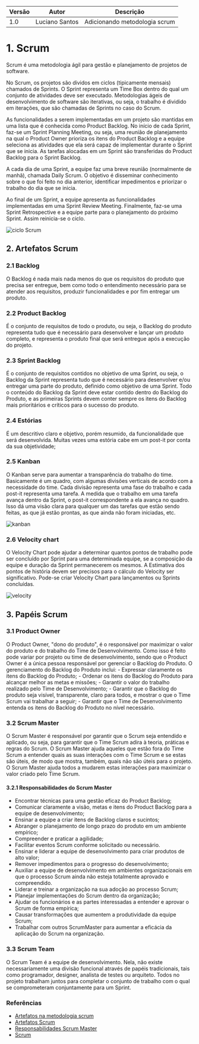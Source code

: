 |Versão|Autor|Descrição|
|------|-----|---------|
|1.0|Luciano Santos|Adicionando metodologia scrum|

# 1. Scrum
Scrum é uma metodologia ágil para gestão e planejamento de projetos de software.

No Scrum, os projetos são dividos em ciclos (tipicamente mensais) chamados de Sprints. O Sprint representa um Time Box dentro do qual um conjunto de atividades deve ser executado. Metodologias ágeis de desenvolvimento de software são iterativas, ou seja, o trabalho é dividido em iterações, que são chamadas de Sprints no caso do Scrum.

As funcionalidades a serem implementadas em um projeto são mantidas em uma lista que é conhecida como Product Backlog. No início de cada Sprint, faz-se um Sprint Planning Meeting, ou seja, uma reunião de planejamento na qual o Product Owner prioriza os itens do Product Backlog e a equipe seleciona as atividades que ela será capaz de implementar durante o Sprint que se inicia. As tarefas alocadas em um Sprint são transferidas do Product Backlog para o Sprint Backlog.

A cada dia de uma Sprint, a equipe faz uma breve reunião (normalmente de manhã), chamada Daily Scrum. O objetivo é disseminar conhecimento sobre o que foi feito no dia anterior, identificar impedimentos e priorizar o trabalho do dia que se inicia.

Ao final de um Sprint, a equipe apresenta as funcionalidades implementadas em uma Sprint Review Meeting. Finalmente, faz-se uma Sprint Retrospective e a equipe parte para o planejamento do próximo Sprint. Assim reinicia-se o ciclo.

![ciclo Scrum](http://www.desenvolvimentoagil.com.br/images/scrum/ciclo_scrum.gif)


## 2. Artefatos Scrum

### 2.1 Backlog

O Backlog é nada mais nada menos do que os requisitos do produto que precisa ser entregue, bem como todo o entendimento necessário para se atender aos requisitos, produzir funcionalidades e por fim entregar um produto.

### 2.2 Product Backlog

É o conjunto de requisitos de todo o produto, ou seja, o Backlog do produto representa tudo que é necessário para desenvolver e lançar um produto completo, e representa o produto final que será entregue após a execução do projeto.


### 2.3 Sprint Backlog

É o conjunto de requisitos contidos no objetivo de uma Sprint, ou seja, o Backlog da Sprint representa tudo que é necessário para desenvolver e/ou entregar uma parte do produto, definido como objetivo de uma Sprint. Todo o conteúdo do Backlog da Sprint deve estar contido dentro do Backlog do Produto, e as primeiras Sprints devem conter sempre os itens do Backlog mais prioritários e críticos para o sucesso do produto.

### 2.4 Estórias
 É um descritivo claro e objetivo, porém resumido, da funcionalidade que será desenvolvida. Muitas vezes uma estória cabe em um post-it por conta da sua objetividade;

### 2.5 Kanban

O Kanban serve para aumentar a transparência do trabalho do time. Basicamente é um quadro, com algumas divisões verticais de acordo com a necessidade do time.
Cada divisão representa uma fase do trabalho e cada post-it representa uma tarefa. A medida que o trabalho em uma tarefa avança dentro da Sprint, o post-it correspondente a ela avança no quadro. Isso dá uma visão clara para qualquer um das tarefas que estão sendo feitas, as que já estão prontas, as que ainda não foram iniciadas, etc.

![kanban](https://proxy.duckduckgo.com/iu/?u=https%3A%2F%2Fwww.techdivision.com%2F_Resources%2FPersistent%2F5d0be704118a758e2cb7a1f46b580b445f6846b5%2FKanban-Board-generisch.png&f=1)

### 2.6 Velocity chart

O Velocity Chart pode ajudar a determinar quantos pontos de trabalho pode ser concluído por Sprint para uma determinada equipe, se a composição da equipe e duração da Sprint permanecerem os mesmos. A Estimativa dos pontos de história devem ser precisos para o cálculo do Velocity ser significativo. Pode-se criar Velocity Chart para lançamentos ou Sprints concluídas.

![velocity](https://proxy.duckduckgo.com/iu/?u=http%3A%2F%2Fcovernostra.info%2Fwp-content%2Fuploads%2F2018%2F05%2Fvelocity-chart-agile-scrum.jpg&f=1)

## 3. Papéis Scrum

### 3.1 Product Owner

O Product Owner, "dono do produto", é o responsável por maximizar o valor do produto e do trabalho do Time de Desenvolvimento. Como isso é feito pode variar por projeto ou time de desenvolvimento, sendo que o Product Owner é a única pessoa responsável por gerenciar o Backlog do Produto. O gerenciamento do Backlog do Produto inclui: - Expressar claramente os itens do Backlog do Produto; - Ordenar os itens do Backlog do Produto para alcançar melhor as metas e missões; - Garantir o valor do trabalho realizado pelo Time de Desenvolvimento; - Garantir que o Backlog do produto seja visível, transparente, claro para todos, e mostrar o que o Time Scrum vai trabalhar a seguir; - Garantir que o Time de Desenvolvimento entenda os itens do Backlog do Produto no nível necessário.

### 3.2 Scrum Master

O Scrum Master é responsável por garantir que o Scrum seja entendido e aplicado, ou seja, para garantir que o Time Scrum adira à teoria, práticas e regras do Scrum. O Scrum Master ajuda aqueles que estão fora do Time Scrum a entender quais as suas interações com o Time Scrum e se estas são úteis, de modo que mostra, também, quais não são úteis para o projeto. O Scrum Master ajuda todos a mudarem estas interações para maximizar o valor criado pelo Time Scrum.

#### 3.2.1 Responsabilidades do Scrum Master
- Encontrar técnicas para uma gestão eficaz do Product Backlog;
- Comunicar claramente a visão, metas e itens do Product Backlog para a equipe de desenvolvimento;
- Ensinar a equipe a criar itens de Backlog claros e sucintos;
- Abranger o planejamento de longo prazo do produto em um ambiente empírico;
- Compreender e praticar a agilidade;
- Facilitar eventos Scrum conforme solicitado ou necessário.
- Ensinar e liderar a equipe de desenvolvimento para criar produtos de alto valor;
- Remover impedimentos para o progresso do desenvolvimento;
- Auxiliar a equipe de desenvolvimento em ambientes organizacionais em que o processo Scrum ainda não esteja totalmente aprovado e compreendido.
- Liderar e treinar a organização na sua adoção ao processo Scrum;
- Planejar implementações do Scrum dentro da organização;
- Ajudar os funcionários e as partes interessadas a entender e aprovar o Scrum de forma empírica;
- Causar transformações que aumentem a produtividade da equipe Scrum;
- Trabalhar com outros ScrumMaster para aumentar a eficácia da aplicação do Scrum na organização.

### 3.3 Scrum Team

O Scrum Team é a equipe de desenvolvimento. Nela, não existe necessariamente uma divisão funcional através de papéis tradicionais, tais como programador, designer, analista de testes ou arquiteto. Todos no projeto trabalham juntos para completar o conjunto de trabalho com o qual se comprometeram conjuntamente para um Sprint.


### Referências

 - [Artefatos na metodologia scrum](https://www.scriptcaseblog.com.br/artefatos-na-metodologia-scrum/)
 - [Artefatos Scrum](http://www.fabiocruz.com.br/frameworkscrumold/artefatos-scrum/)
 - [Responsabilidades Scrum Master](https://www.devmedia.com.br/responsabilidades-de-um-scrum-master/27358)
 - [Scrum](http://www.desenvolvimentoagil.com.br/scrum/)